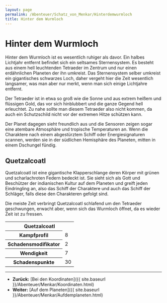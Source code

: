 ```yaml
---
layout: page
permalink: /Abenteuer/Schatz_von_Menkar/Hinterdemwurmloch
title: Hinter dem Wurmloch
---
```


# Hinter dem Wurmloch

Hinter dem Wurmloch ist es wesentlich ruhiger als davor. Ein halbes Lichtjahr entfernt be&shy;findet sich ein seltsames Sternensystem. Es besteht aus einem hell leuchtenden Tetra&shy;eder im Zentrum und nur einen erdähnlichen Planeten der ihn umkreist. Das Stern&shy;en&shy;system selber umkreist ein gigantisches schwarzes Loch, daher vergeht hier die Zeit we&shy;sen&shy;t&shy;lich langsamer, was man aber nur merkt, wenn man sich einige Lichtjahre entfernt.

Der Tetraeder ist in etwa so groß wie die Sonne und aus extrem heißem und flüssigen Gold, das vor sich hinblubbert und die ganze Gegend hell erleuchtet. Zu nahe sollte man diesem Tetraeder also nicht kommen, da auch ein Schutzschild nicht vor der extremen Hitze schützen kann.

Der Planet dagegen sieht freundlich aus und die Sensoren zeigen sogar eine atembare Atmos&shy;phäre und tropische Temperaturen an. Wenn die Charaktere nach einem abgestürztem Schiff oder Energiesignaturen scannen, werden sie in der südlichen Hemi&shy;sphäre des Planeten, mitten in einem Dschungel fündig.

## Quetzalcoatl

Quetzalcoatl ist eine gigantische Klapperschlange deren Körper mit grünen und scharlachroten Federn bedeckt ist. Sie sieht sich als Gott und Beschützer der indianischen Kultur auf dem Planeten und greift jeden Eindringling an, also das Schiff der Charaktere und auch das Schiff der Schläger, falls diese den Charakteren gefolgt sind.

Die meiste Zeit verbringt Quetzalcoatl schlafend um den Tetraeder geschwungen, erwacht aber, wenn sich das Wurmloch öffnet, da es wieder Zeit ist zu fressen.

<table>
<tbody>
<tr><th colspan="2">Quetzalcoatl</th></tr>
<tr><th>Kampfprofil</th><td>8</td></tr>
<tr><th>Schadensmodifikator</th><td>2</td></tr>
<tr><th>Wendigkeit</th><td>7</td></tr>
<tr><th>Schadenspunkte</th><td>30</td></tr>
</tbody>
</table>

***
- **Zurück:** [Bei den Koordinaten]({{ site.baseurl }}/Abenteuer/Menkar/Koordinaten.html)
- **Weiter:** [Auf dem Planeten]({{ site.baseurl }}/Abenteuer/Menkar/Aufdemplaneten.html)

